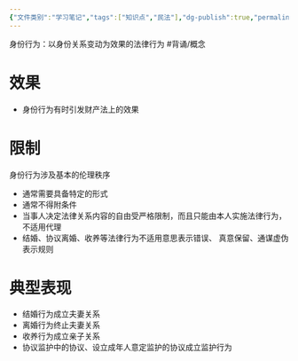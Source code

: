 ```yaml
---
{"文件类别":"学习笔记","tags":["知识点","民法"],"dg-publish":true,"permalink":"/学习笔记studyup/民法总论/身份行为/","dgPassFrontmatter":true,"created":"2024-09-13T08:51:26.096+08:00","updated":"2024-10-27T20:13:15.897+08:00"}
---
```


身份行为：以身份关系变动为效果的法律行为 #背诵/概念 
# 效果
- 身份行为有时引发财产法上的效果
# 限制
身份行为涉及基本的伦理秩序
- 通常需要具备特定的形式
- 通常不得附条件
- 当事人决定法律关系内容的自由受严格限制，而且只能由本人实施法律行为，不适用代理
- 结婚、协议离婚、收养等法律行为不适用意思表示错误、 真意保留、通谋虚伪表示规则

# 典型表现
- 结婚行为成立夫妻关系
- 离婚行为终止夫妻关系
- 收养行为成立亲子关系
- 协议监护中的协议、设立成年人意定监护的协议成立监护行为